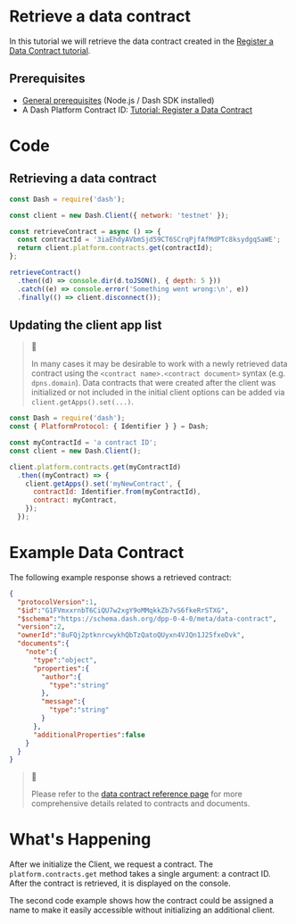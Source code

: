 # Retrieve a data contract

In this tutorial we will retrieve the data contract created in the [Register a Data Contract tutorial](../../tutorials/contracts-and-documents/register-a-data-contract.md).

## Prerequisites
- [General prerequisites](../../tutorials/introduction.md#prerequisites) (Node.js / Dash SDK installed)
- A Dash Platform Contract ID: [Tutorial: Register a Data Contract](../../tutorials/contracts-and-documents/register-a-data-contract.md) 

# Code

## Retrieving a data contract

```javascript
const Dash = require('dash');

const client = new Dash.Client({ network: 'testnet' });

const retrieveContract = async () => {
  const contractId = '3iaEhdyAVbmSjd59CT6SCrqPjfAfMdPTc8ksydgqSaWE';
  return client.platform.contracts.get(contractId);
};

retrieveContract()
  .then((d) => console.dir(d.toJSON(), { depth: 5 }))
  .catch((e) => console.error('Something went wrong:\n', e))
  .finally(() => client.disconnect());
``` 

## Updating the client app list

> 📘
>
> In many cases it may be desirable to work with a newly retrieved data contract using the `<contract name>.<contract document>` syntax (e.g. `dpns.domain`). Data contracts that were created after the client was initialized or not included in the initial client options can be added via `client.getApps().set(...)`.

```javascript
const Dash = require('dash');
const { PlatformProtocol: { Identifier } } = Dash;

const myContractId = 'a contract ID';
const client = new Dash.Client();

client.platform.contracts.get(myContractId)
  .then((myContract) => {
    client.getApps().set('myNewContract', {
      contractId: Identifier.from(myContractId),
      contract: myContract,
    });
  });
``` 

# Example Data Contract

The following example response shows a retrieved contract:

```json
{
  "protocolVersion":1,
  "$id":"G1FVmxxrnbT6CiQU7w2xgY9oMMqkkZb7vS6fkeRrSTXG",
  "$schema":"https://schema.dash.org/dpp-0-4-0/meta/data-contract",
  "version":2,
  "ownerId":"8uFQj2ptknrcwykhQbTzQatoQUyxn4VJQn1J25fxeDvk",
  "documents":{
    "note":{
      "type":"object",
      "properties":{
        "author":{
          "type":"string"
        },
        "message":{
          "type":"string"
        }
      },
      "additionalProperties":false
    }
  }
}
``` 

> 📘
>
> Please refer to the [data contract reference page](../../reference/data-contracts.md) for more comprehensive details related to contracts and documents.

# What's Happening

After we initialize the Client, we request a contract. The `platform.contracts.get` method takes a single argument: a contract ID. After the contract is retrieved, it is displayed on the console.

The second code example shows how the contract could be assigned a name to make it easily accessible without initializing an additional client.
